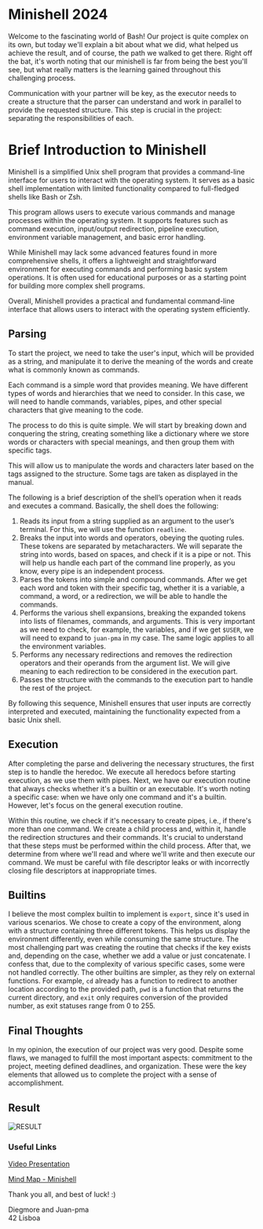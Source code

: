 # Minishell 2024

Welcome to the fascinating world of Bash! Our project is quite complex on its own, but today we'll explain a bit about what we did, what helped us achieve the result, and of course, the path we walked to get there. Right off the bat, it's worth noting that our minishell is far from being the best you'll see, but what really matters is the learning gained throughout this challenging process.

Communication with your partner will be key, as the executor needs to create a structure that the parser can understand and work in parallel to provide the requested structure. This step is crucial in the project: separating the responsibilities of each.

# Brief Introduction to Minishell

Minishell is a simplified Unix shell program that provides a command-line interface for users to interact with the operating system. It serves as a basic shell implementation with limited functionality compared to full-fledged shells like Bash or Zsh.

This program allows users to execute various commands and manage processes within the operating system. It supports features such as command execution, input/output redirection, pipeline execution, environment variable management, and basic error handling.

While Minishell may lack some advanced features found in more comprehensive shells, it offers a lightweight and straightforward environment for executing commands and performing basic system operations. It is often used for educational purposes or as a starting point for building more complex shell programs.

Overall, Minishell provides a practical and fundamental command-line interface that allows users to interact with the operating system efficiently.

## Parsing

To start the project, we need to take the user's input, which will be provided as a string, and manipulate it to derive the meaning of the words and create what is commonly known as commands.

Each command is a simple word that provides meaning. We have different types of words and hierarchies that we need to consider. In this case, we will need to handle commands, variables, pipes, and other special characters that give meaning to the code.

The process to do this is quite simple. We will start by breaking down and conquering the string, creating something like a dictionary where we store words or characters with special meanings, and then group them with specific tags.

This will allow us to manipulate the words and characters later based on the tags assigned to the structure. Some tags are taken as displayed in the manual.

The following is a brief description of the shell’s operation when it reads and executes a command. Basically, the shell does the following:

1. Reads its input from a string supplied as an argument to the user’s terminal. For this, we will use the function `readline`.
2. Breaks the input into words and operators, obeying the quoting rules. These tokens are separated by metacharacters. We will separate the string into words, based on spaces, and check if it is a pipe or not. This will help us handle each part of the command line properly, as you know, every pipe is an independent process.
3. Parses the tokens into simple and compound commands. After we get each word and token with their specific tag, whether it is a variable, a command, a word, or a redirection, we will be able to handle the commands.
4. Performs the various shell expansions, breaking the expanded tokens into lists of filenames, commands, and arguments. This is very important as we need to check, for example, the variables, and if we get `$USER`, we will need to expand to `juan-pma` in my case. The same logic applies to all the environment variables.
5. Performs any necessary redirections and removes the redirection operators and their operands from the argument list. We will give meaning to each redirection to be considered in the execution part.
6. Passes the structure with the commands to the execution part to handle the rest of the project.

By following this sequence, Minishell ensures that user inputs are correctly interpreted and executed, maintaining the functionality expected from a basic Unix shell.
## Execution

After completing the parse and delivering the necessary structures, the first step is to handle the heredoc. We execute all heredocs before starting execution, as we use them with pipes. Next, we have our execution routine that always checks whether it's a builtin or an executable. It's worth noting a specific case: when we have only one command and it's a builtin. However, let's focus on the general execution routine.

Within this routine, we check if it's necessary to create pipes, i.e., if there's more than one command. We create a child process and, within it, handle the redirection structures and their commands. It's crucial to understand that these steps must be performed within the child process. After that, we determine from where we'll read and where we'll write and then execute our command. We must be careful with file descriptor leaks or with incorrectly closing file descriptors at inappropriate times.

## Builtins

I believe the most complex builtin to implement is `export`, since it's used in various scenarios. We chose to create a copy of the environment, along with a structure containing three different tokens. This helps us display the environment differently, even while consuming the same structure. The most challenging part was creating the routine that checks if the key exists and, depending on the case, whether we add a value or just concatenate. I confess that, due to the complexity of various specific cases, some were not handled correctly. The other builtins are simpler, as they rely on external functions. For example, `cd` already has a function to redirect to another location according to the provided path, `pwd` is a function that returns the current directory, and `exit` only requires conversion of the provided number, as exit statuses range from 0 to 255.

## Final Thoughts

In my opinion, the execution of our project was very good. Despite some flaws, we managed to fulfill the most important aspects: commitment to the project, meeting defined deadlines, and organization. These were the key elements that allowed us to complete the project with a sense of accomplishment.

## Result

![RESULT](https://i.imgur.com/0twltqs.png)

### Useful Links

[Video Presentation](https://youtu.be/yHDzFRWmLGA?si=WkXmLU5iD3UsIq9r)

[Mind Map - Minishell](https://github.com/zstenger93/minishell/blob/master/mindmap.png)

Thank you all, and best of luck! :)

Diegmore and Juan-pma  
42 Lisboa


